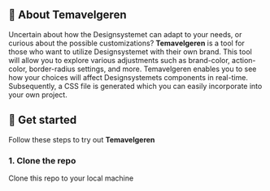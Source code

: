 ## 📖 About Temavelgeren

Uncertain about how the Designsystemet can adapt to your needs, or curious about the possible customizations? **Temavelgeren** is a tool for those who want to utilize Designsystemet with their own brand. This tool will allow you to explore various adjustments such as brand-color, action-color, border-radius settings, and more. Temavelgeren enables you to see how your choices will affect Designsystemets components in real-time. Subsequently, a CSS file is generated which you can easily incorporate into your own project.

## 🚀 Get started
Follow these steps to try out **Temavelgeren**

### 1. Clone the repo
Clone this repo to your local machine
